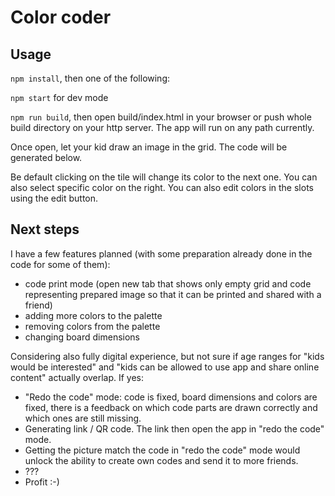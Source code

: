 # Color coder

## Usage
`npm install`, then one of the following:

`npm start` for dev mode

`npm run build`, then open build/index.html in your browser or push whole build directory on your http server. The app will run on any path currently.

Once open, let your kid draw an image in the grid. The code will be generated below.

Be default clicking on the tile will change its color to the next one. You can also select specific color on the right.
You can also edit colors in the slots using the edit button.

## Next steps
I have a few features planned (with some preparation already done in the code for some of them):
- code print mode (open new tab that shows only empty grid and code representing prepared image so that it can be printed and shared with a friend)
- adding more colors to the palette
- removing colors from the palette
- changing board dimensions

Considering also fully digital experience, but not sure if age ranges for "kids would be interested" and "kids can be allowed to use app and share online content" actually overlap. If yes:
- "Redo the code" mode: code is fixed, board dimensions and colors are fixed, there is a feedback on which code parts are drawn correctly and which ones are still missing.
- Generating link / QR code. The link then open the app in "redo the code" mode.
- Getting the picture match the code in "redo the code" mode would unlock the ability to create own codes and send it to more friends.
- ???
- Profit :-)
